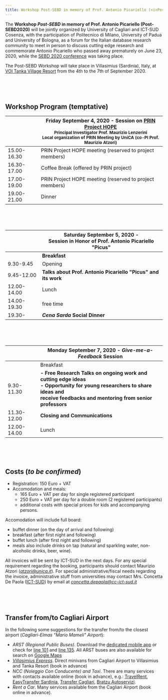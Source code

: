 ```yaml
---
title: Workshop Post-SEBD in memory of Prof. Antonio Picariello (<i>Post-SEBD2020</i>)
---
```


The **Workshop *Post-SEBD* in memory of Prof. Antonio Picariello (Post-SEBD2020)** will be jointly organized by University of Cagliari and ICT-SUD Cosenza, with the participation of Politecnico di Milano, University of Padua and University of Bologna, as a forum 
for the Italian database research community to meet in person to discuss cutting edge research and commemorate Antonio Picariello who passed away prematurely on June 23, 2020, while the [SEBD 2020 conference](https://sebd2020.unica.it/) was taking place.

The Post-SEBD Workshop will take place in Villasimius (Sardinia), Italy, at [VOI Tanka Village Resort](https://www.voitankavillage.com/) from the 4th to the 7th of September 2020.



<div style="padding-top:50px"></div>


## Workshop Program (temptative)


|    | Friday September 4, 2020 - Session on [PRIN Project HOPE](https://sites.google.com/diag.uniroma1.it/prin-hope2017) <br/> <small class="text-muted">Principal Investigator Prof. Maurizio Lenzerini </small> <br/> <small class="text-muted">Local organization of PRIN Meeting by UniCA (co-PI Prof. Maurizio Atzori)</small>   |
| ------ | ----------------------- |
| 15.00-16.30 | PRIN Project HOPE meeting (reserved to project members)   |
| 16.30-17.00 | Coffee Break (offered by PRIN project)  |
| 17.00-19.00 | PRIN Project HOPE meeting (reserved to project members)   |
| 19.00-21.00 | Dinner   |


<div style="padding-top:50px"></div>


|    | Saturday September 5, 2020 - <br/> Session in Honor of Prof. Antonio Picariello "Picus"  |
| ------ | ----------------------- |
| | **Breakfast**   |
| 9.30-9.45 | Opening   |
| 9.45-12.00 | **Talks about Prof. Antonio Picariello "Picus" and its work**   |
| 12.00-14.00 | Lunch   |
| 14.00-19.30 | free time   |
| 19.30- | ***Cena Sarda* Social Dinner**    |


<div style="padding-top:50px"></div>


|     |   Monday September 7, 2020  -  *Give-me-a-Feedback* Session    |
| ------------- | ------------- |
| | Breakfast   |
| 9.30-11.30 | <b>  - Free Research Talks on ongoing work and cutting edge ideas <br/> - Opportunity for young researchers to share ideas and <br/>receive feedbacks and mentoring from senior professors </b>  |
| 11.30-12.00 |  <b> Closing and Communications </b> |
| 12.00-14.00 | Lunch   |



<div style="padding-top:50px"></div>


Costs (*to be confirmed*)
-----------------------
 * Registration: 150 Euro + VAT
 * Accomodation and meals:
    * 165 Euro + VAT per day for single registered participant
    * 250 Euro + VAT per day for a double room (2 registered participants)
    * additional costs with special prices for kids and accompanying persons.

Accomodation will include full board:
   - buffet dinner (on the day of arrival and following)
   - breakfast (after first night and following)
   - buffet lunch (after first night and following)
   - meals also include drinks on tap (natural and sparkling water, non-alcoholic drinks, beer, wine).
   
All invoices will be sent by ICT-SUD in the next days. For any special requirement regarding the booking, participants should contact Maurizio Atzori (*atzori@unica.it*).
For special administrative/fiscal needs regarding the invoice, administrative stuff from universities may contact Mrs. Concetta De Paola ([ICT-SUD](https://www.cc-ict-sud.it/)) by email at *concetta.depaola@cc-ict-sud.it*
   


<div style="padding-top:50px"></div>

Transfer from/to Cagliari Airport
---------------------------------
In the following some suggestions for the transfer from/to the closest airport (*Cagliari-Elmas "Mario Mameli" Airport*):

 - *ARST (Regional Public Buses)*. Download the [dedicated mobile app](https://play.google.com/store/apps/details?id=com.sardegna.trasporti.arsttrasporti&hl=it) or check for [line 101](http://www.arstspa.info/101.pdf) and [line 135](http://www.arstspa.info/135.pdf).
 All ARST buses are also available for search on [Google Maps](http://www.arst.sardegna.it/orari_e_autolinee/Servizi_extraurbani.html)
 - *[Villasimius Express](http://www.villasimiusexpress.it/mobile/informazioni-utili/)*. Direct minivans from Cagliari Airport to Villasimius and Tanka Resort (book in advance)
 - *NCC (Noleggio Con Conducente) and Taxi*. There are many services with contacts available online (book in advance), e.g.: [TravelRent](http://travelrent.it/), [EasyTransfer Sardinia](http://www.easytransfersardinia.it/), [Transfer Cagliari](http://www.transfer-cagliari.it/), [Bratzu Autoservizi](https://www.autoservizibratzu.it/servizi/taxi-ncc-aeroporto-cagliari-tanka-village.php).
 - *Rent a Car*. Many services available from the Cagliari Airport (book online in advance).



<style>
.anchor {
    display: block;
    position: relative;
    top: -50px;
    visibility: hidden;
}
</style>

<script src="/vendor/jquery/jquery.min.js"></script>
<script type="text/javascript">
function goBack() {
  window.history.back();
}
  window.addEventListener('load', function () {
     $('table').addClass('table').addClass('table-bordered');
     $(".navbar-brand").text(" Post-SEBD2020 Villasimius");
     $("#navbarResponsive").remove();
  })
</script>



